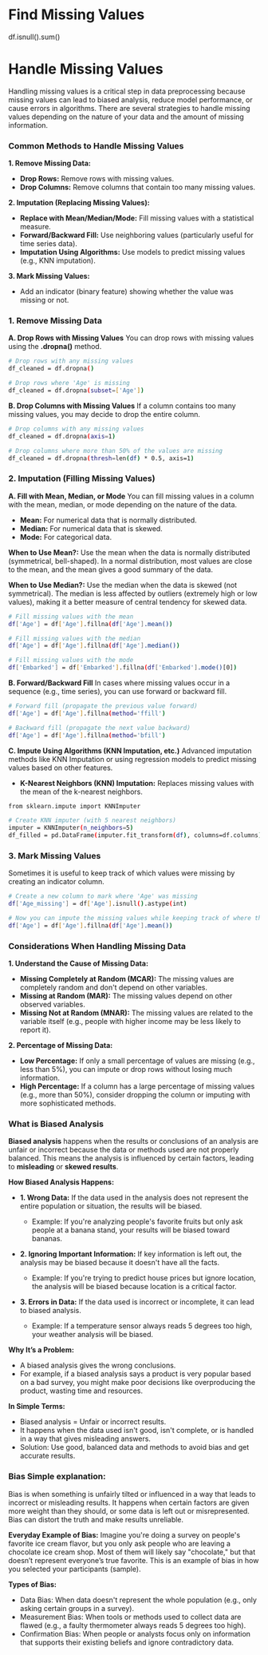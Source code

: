 # Find Missing Values
  df.isnull().sum()

# Handle Missing Values

Handling missing values is a critical step in data preprocessing because missing values can lead to biased analysis, reduce model performance, or cause errors in algorithms. There are several strategies to handle missing values depending on the nature of your data and the amount of missing information.

### Common Methods to Handle Missing Values

**1. Remove Missing Data:**
  - **Drop Rows:** Remove rows with missing values.
  - **Drop Columns:** Remove columns that contain too many missing values.

**2. Imputation (Replacing Missing Values):**
  - **Replace with Mean/Median/Mode:** Fill missing values with a statistical measure.
  - **Forward/Backward Fill:** Use neighboring values (particularly useful for time series data).
  - **Imputation Using Algorithms:** Use models to predict missing values (e.g., KNN imputation).

**3. Mark Missing Values:**
  - Add an indicator (binary feature) showing whether the value was missing or not.

### 1. Remove Missing Data

**A. Drop Rows with Missing Values**
You can drop rows with missing values using the **.dropna()** method.

```sh
# Drop rows with any missing values
df_cleaned = df.dropna()

# Drop rows where 'Age' is missing
df_cleaned = df.dropna(subset=['Age'])
```

**B. Drop Columns with Missing Values**
If a column contains too many missing values, you may decide to drop the entire column.

```sh
# Drop columns with any missing values
df_cleaned = df.dropna(axis=1)

# Drop columns where more than 50% of the values are missing
df_cleaned = df.dropna(thresh=len(df) * 0.5, axis=1)
```

### 2. Imputation (Filling Missing Values)

**A. Fill with Mean, Median, or Mode**
You can fill missing values in a column with the mean, median, or mode depending on the nature of the data.
  - **Mean:** For numerical data that is normally distributed.
  - **Median:** For numerical data that is skewed.
  - **Mode:** For categorical data.

**When to Use Mean?:**
Use the mean when the data is normally distributed (symmetrical, bell-shaped). In a normal distribution, most values are close to the mean, and the mean gives a good summary of the data.

**When to Use Median?:**
Use the median when the data is skewed (not symmetrical). The median is less affected by outliers (extremely high or low values), making it a better measure of central tendency for skewed data.


```sh
# Fill missing values with the mean
df['Age'] = df['Age'].fillna(df['Age'].mean())

# Fill missing values with the median
df['Age'] = df['Age'].fillna(df['Age'].median())

# Fill missing values with the mode
df['Embarked'] = df['Embarked'].fillna(df['Embarked'].mode()[0])
```

**B. Forward/Backward Fill**
In cases where missing values occur in a sequence (e.g., time series), you can use forward or backward fill.

```sh
# Forward fill (propagate the previous value forward)
df['Age'] = df['Age'].fillna(method='ffill')

# Backward fill (propagate the next value backward)
df['Age'] = df['Age'].fillna(method='bfill')
```

**C. Impute Using Algorithms (KNN Imputation, etc.)**
Advanced imputation methods like KNN Imputation or using regression models to predict missing values based on other features.
  - **K-Nearest Neighbors (KNN) Imputation:** Replaces missing values with the mean of the k-nearest neighbors.

```sh
from sklearn.impute import KNNImputer

# Create KNN imputer (with 5 nearest neighbors)
imputer = KNNImputer(n_neighbors=5)
df_filled = pd.DataFrame(imputer.fit_transform(df), columns=df.columns)
```

### 3. Mark Missing Values
Sometimes it is useful to keep track of which values were missing by creating an indicator column.

```sh
# Create a new column to mark where 'Age' was missing
df['Age_missing'] = df['Age'].isnull().astype(int)

# Now you can impute the missing values while keeping track of where they occurred
df['Age'] = df['Age'].fillna(df['Age'].mean())
```


### Considerations When Handling Missing Data

**1. Understand the Cause of Missing Data:**
  - **Missing Completely at Random (MCAR):** The missing values are completely random and don't depend on other variables.
  - **Missing at Random (MAR):** The missing values depend on other observed variables.
  - **Missing Not at Random (MNAR):** The missing values are related to the variable itself (e.g., people with higher income may be less likely to report it).

**2. Percentage of Missing Data:**
  - **Low Percentage:** If only a small percentage of values are missing (e.g., less than 5%), you can impute or drop rows without losing much information.
  - **High Percentage:** If a column has a large percentage of missing values (e.g., more than 50%), consider dropping the column or imputing with more sophisticated methods.


### What is Biased Analysis
**Biased analysis** happens when the results or conclusions of an analysis are unfair or incorrect because the data or methods used are not properly balanced. This means the analysis is influenced by certain factors, leading to **misleading** or **skewed results**.

**How Biased Analysis Happens:**

  - **1. Wrong Data:** If the data used in the analysis does not represent the entire population or situation, the results will be biased.
      - Example: If you're analyzing people's favorite fruits but only ask people at a banana stand, your results will be biased toward bananas.

  - **2. Ignoring Important Information:** If key information is left out, the analysis may be biased because it doesn't have all the facts.
      - Example: If you're trying to predict house prices but ignore location, the analysis will be biased because location is a critical factor.

  - **3. Errors in Data:** If the data used is incorrect or incomplete, it can lead to biased analysis.
      - Example: If a temperature sensor always reads 5 degrees too high, your weather analysis will be biased.

  **Why It’s a Problem:**
  - A biased analysis gives the wrong conclusions.
  - For example, if a biased analysis says a product is very popular based on a bad survey, you might make poor decisions like overproducing the product, wasting time and resources.

  **In Simple Terms:**
  - Biased analysis = Unfair or incorrect results.
  - It happens when the data used isn't good, isn't complete, or is handled in a way that gives misleading answers.
  - Solution: Use good, balanced data and methods to avoid bias and get accurate results.


### Bias Simple explanation:
Bias is when something is unfairly tilted or influenced in a way that leads to incorrect or misleading results. It happens when certain factors are given more weight than they should, or some data is left out or misrepresented. Bias can distort the truth and make results unreliable.

**Everyday Example of Bias:**
Imagine you're doing a survey on people's favorite ice cream flavor, but you only ask people who are leaving a chocolate ice cream shop. Most of them will likely say "chocolate," but that doesn’t represent everyone’s true favorite. This is an example of bias in how you selected your participants (sample).

**Types of Bias:**
  - Data Bias: When data doesn't represent the whole population (e.g., only asking certain groups in a survey).
  - Measurement Bias: When tools or methods used to collect data are flawed (e.g., a faulty thermometer always reads 5 degrees too high).
  - Confirmation Bias: When people or analysts focus only on information that supports their existing beliefs and ignore contradictory data.



